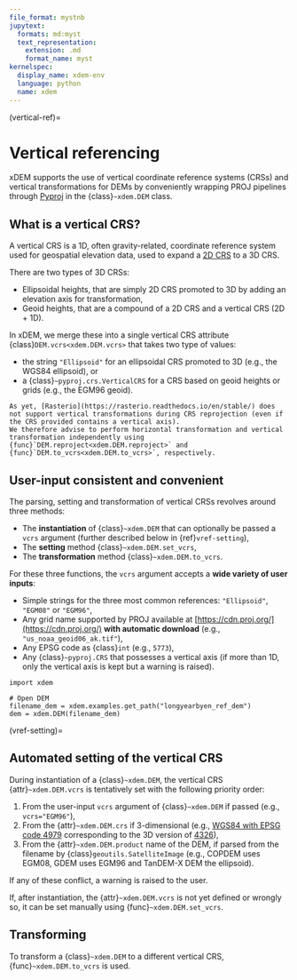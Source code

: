 ```yaml
---
file_format: mystnb
jupytext:
  formats: md:myst
  text_representation:
    extension: .md
    format_name: myst
kernelspec:
  display_name: xdem-env
  language: python
  name: xdem
---
```

(vertical-ref)=

# Vertical referencing

xDEM supports the use of vertical coordinate reference systems (CRSs) and vertical transformations for DEMs
by conveniently wrapping PROJ pipelines through [Pyproj](https://pyproj4.github.io/pyproj/stable/) in the {class}`~xdem.DEM` class.

## What is a vertical CRS?

A vertical CRS is a 1D, often gravity-related, coordinate reference system used for geospatial elevation data, used to expand a [2D CRS](https://en.wikipedia.org/wiki/Spatial_reference_system) to a 3D CRS.

There are two types of 3D CRSs:
- Ellipsoidal heights, that are simply 2D CRS promoted to 3D by adding an elevation axis for transformation,
- Geoid heights, that are a compound of a 2D CRS and a vertical CRS (2D + 1D).

In xDEM, we merge these into a single vertical CRS attribute {class}`DEM.vcrs<xdem.DEM.vcrs>` that takes two type of values:
- the string `"Ellipsoid"` for an ellipsoidal CRS promoted to 3D (e.g., the WGS84 ellipsoid), or
- a {class}`~pyproj.crs.VerticalCRS` for a CRS based on geoid heights or grids (e.g., the EGM96 geoid).

```{caution}
As yet, [Rasterio](https://rasterio.readthedocs.io/en/stable/) does not support vertical transformations during CRS reprojection (even if the CRS provided contains a vertical axis).
We therefore advise to perform horizontal transformation and vertical transformation independently using {func}`DEM.reproject<xdem.DEM.reproject>` and {func}`DEM.to_vcrs<xdem.DEM.to_vcrs>`, respectively.
```

## User-input consistent and convenient

The parsing, setting and transformation of vertical CRSs revolves around three methods:
- The **instantiation** of {class}`~xdem.DEM` that can optionally be passed a `vcrs` argument (further described below in {ref}`vref-setting`),
- The **setting** method {class}`~xdem.DEM.set_vcrs`,
- The **transformation** method {class}`~xdem.DEM.to_vcrs`.

For these three functions, the `vcrs` argument accepts a **wide variety of user inputs**:
- Simple strings for the three most common references: `"Ellipsoid"`, `"EGM08"` or `"EGM96"`,
- Any grid name supported by PROJ available at [https://cdn.proj.org/](https://cdn.proj.org/) **with automatic download** (e.g., `"us_noaa_geoid06_ak.tif"`),
- Any EPSG code as {class}`int` (e.g., `5773`),
- Any {class}`~pyproj.CRS` that possesses a vertical axis (if more than 1D, only the vertical axis is kept but a warning is raised).

```{code-cell} ipython3
import xdem

# Open DEM
filename_dem = xdem.examples.get_path("longyearbyen_ref_dem")
dem = xdem.DEM(filename_dem)
```

(vref-setting)=
## Automated setting of the vertical CRS

During instantiation of a {class}`~xdem.DEM`, the vertical CRS {attr}`~xdem.DEM.vcrs` is tentatively set with the following priority order:
1. From the user-input `vcrs` argument of {class}`~xdem.DEM` if passed (e.g., `vcrs="EGM96"`),
2. From the {attr}`~xdem.DEM.crs` if 3-dimensional (e.g., [WGS84 with EPSG code 4979](https://epsg.io/4979) corresponding to the 3D version of [4326](https://epsg.io/4326)),
3. From the {attr}`~xdem.DEM.product` name of the DEM, if parsed from the filename by {class}`geoutils.SatelliteImage` (e.g., COPDEM uses EGM08, GDEM uses EGM96 and TanDEM-X DEM the ellipsoid).

If any of these conflict, a warning is raised to the user.

If, after instantiation, the {attr}`~xdem.DEM.vcrs` is not yet defined or wrongly so, it can be set manually using {func}`~xdem.DEM.set_vcrs`.

## Transforming

To transform a {class}`~xdem.DEM` to a different vertical CRS, {func}`~xdem.DEM.to_vcrs` is used.

